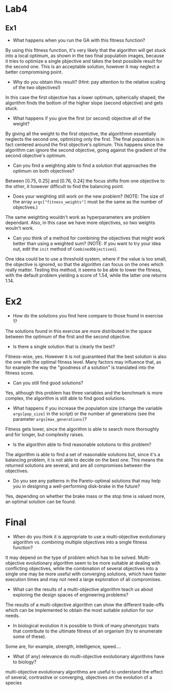 # Lab4

## Ex1

- What happens when you run the GA with this fitness function?

By using this fitness function, it's very likely that the algorithm will get stuck into a local optimum, as shown in the two final population images, because it tries to optimize a single pbjective and takes the best possibile result for the second one.
This is an acceptable solution, however it may neglect a better compromising point.

- Why do you obtain this result? (Hint: pay attention to the relative scaling of the two objectives!)

In this case the first objective has a lower optimum, spherically shaped, the algorithm finds the bottom of the higher slope (second objective) and gets stuck.

-  What happens if you give the first (or second) objective all of the weight?

By giving all the weight to the first objective, the algorithmm essentially neglects the second one, optimizing only the first.
The final population is in fact centered around the first objective's optimum. 
This happens since the algorithm can ignore the second objective, going against the gradient of the second objective's optimum.

- Can you find a weighting able to find a solution that approaches the optimum on both objectives? 

Between [0.75, 0.25] and [0.76, 0.24] the focus shifts from one objective to the other, it however difficult to find the balancing point.

- Does your weighting still work on the new problem? (NOTE: The size of the array `args["fitness_weights"]` must be the same as the number of objectives.)

The same weighting wouldn't work as hyperparameters are problem dependant. 
Also, in this case we have more objectives, so two weights wouln't work.

- Can you think of a method for combining the objectives that might work better than using a weighted sum? (NOTE: If you want to try your idea out, edit the `init` method of `CombinedObjectives`).

One idea could be to use a threshold system, where if the value is too small, the objective is ignored, so that the algorithm can focus on the ones which really matter.
Testing this method, it seems to be able to lower the fitness, with the default problem yielding a score of 1.54, while the latter one returns 1.14.


# Ex2

- How do the solutions you find here compare to those found in exercise 1?

The solutions found in this exercise are more distributed in the space between the optimum of the first and the second objective.

- Is there a single solution that is clearly the best?

Fitness-wise, yes. However it is not guaranteed that the best solution is also the one with the optimal fitness level. Many factors may influence that, as for example the way the "goodness of a solution" is translated into the fitness score. 

- Can you still find good solutions?

Yes, although this problem has three variables and the benchmark is more complex, the algorithm is still able to find good solutions.

- What happens if you increase the population size (change the variable `args[pop_size]` in the script) or the number of generations (see the parameter `args[max_generations]`?

Fitness gets lower, since the algorithm is able to search more thoroughly and for longer, but complexity raises.

- Is the algorithm able to find reasonable solutions to this problem? 

The algorithm is able to find a set of reasonable solutions but, since it's a balancing problem, it is not able to decide on the best one. 
This means the returned solutions are several, and are all compromises between the objectives.

- Do you see any patterns in the Pareto-optimal solutions that may help you in designing a well-performing disk-brake in the future?

Yes, depending on whether the brake mass or the stop time is valued more, an optimal solution can be found.

# Final

- When do you think it is appropriate to use a multi-objective evolutionary algorithm vs. combining multiple objectives into a single fitness function?

It may depend on the type of problem which has to be solved. Multi-objective evolutionary algorithm seem to be more suitable at dealing with conflicting objectives, while the combination of several objectives into a single one may be more useful with converging solutions, which have faster execution times and may not need a large exploration of all compromises.

- What can the results of a multi-objective algorithm teach us about exploring the design spaces of engineering problems?

The results of a multi-objective algorithm can show the different trade-offs which can be implemented to obtain the most suitable solution for our needs.

- In biological evolution it is possible to think of many phenotypic traits that contribute to the ultimate fitness of an organism (try to enumerate some of these). 

Some are, for example, strength, intelligence, speed.... 

- What (if any) relevance do multi-objective evolutionary algorithms have to biology?

multi-objective evolutionary algorithms are useful to understand the effect of several, contrastive or converging, objectives on the evolution of a species